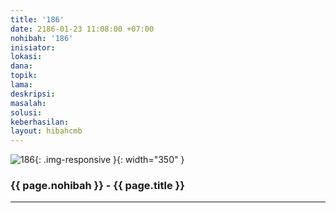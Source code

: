 ```yaml
---
title: '186'
date: 2186-01-23 11:08:00 +07:00
nohibah: '186'
inisiator:
lokasi:
dana:
topik:
lama:
deskripsi:
masalah:
solusi:
keberhasilan:
layout: hibahcmb
---
```


![186](/static/img/hibahcmb/186.png){: .img-responsive }{: width="350" }

### {{ page.nohibah }} - {{ page.title }}

---
